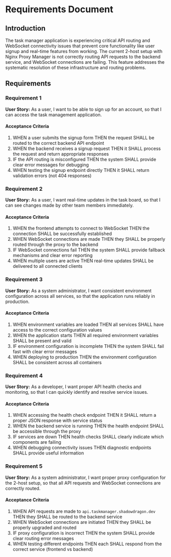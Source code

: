 # Requirements Document

## Introduction

The task manager application is experiencing critical API routing and WebSocket connectivity issues that prevent core functionality like user signup and real-time features from working. The current 2-host setup with Nginx Proxy Manager is not correctly routing API requests to the backend service, and WebSocket connections are failing. This feature addresses the systematic resolution of these infrastructure and routing problems.

## Requirements

### Requirement 1

**User Story:** As a user, I want to be able to sign up for an account, so that I can access the task management application.

#### Acceptance Criteria

1. WHEN a user submits the signup form THEN the request SHALL be routed to the correct backend API endpoint
2. WHEN the backend receives a signup request THEN it SHALL process the request and return appropriate responses
3. IF the API routing is misconfigured THEN the system SHALL provide clear error messages for debugging
4. WHEN testing the signup endpoint directly THEN it SHALL return validation errors (not 404 responses)

### Requirement 2

**User Story:** As a user, I want real-time updates in the task board, so that I can see changes made by other team members immediately.

#### Acceptance Criteria

1. WHEN the frontend attempts to connect to WebSocket THEN the connection SHALL be successfully established
2. WHEN WebSocket connections are made THEN they SHALL be properly routed through the proxy to the backend
3. IF WebSocket connections fail THEN the system SHALL provide fallback mechanisms and clear error reporting
4. WHEN multiple users are active THEN real-time updates SHALL be delivered to all connected clients

### Requirement 3

**User Story:** As a system administrator, I want consistent environment configuration across all services, so that the application runs reliably in production.

#### Acceptance Criteria

1. WHEN environment variables are loaded THEN all services SHALL have access to the correct configuration values
2. WHEN the application starts THEN all required environment variables SHALL be present and valid
3. IF environment configuration is incomplete THEN the system SHALL fail fast with clear error messages
4. WHEN deploying to production THEN the environment configuration SHALL be consistent across all containers

### Requirement 4

**User Story:** As a developer, I want proper API health checks and monitoring, so that I can quickly identify and resolve service issues.

#### Acceptance Criteria

1. WHEN accessing the health check endpoint THEN it SHALL return a proper JSON response with service status
2. WHEN the backend service is running THEN the health endpoint SHALL be accessible through the proxy
3. IF services are down THEN health checks SHALL clearly indicate which components are failing
4. WHEN debugging connectivity issues THEN diagnostic endpoints SHALL provide useful information

### Requirement 5

**User Story:** As a system administrator, I want proper proxy configuration for the 2-host setup, so that all API requests and WebSocket connections are correctly routed.

#### Acceptance Criteria

1. WHEN API requests are made to `api.taskmanager.shadowdragon.dev` THEN they SHALL be routed to the backend service
2. WHEN WebSocket connections are initiated THEN they SHALL be properly upgraded and routed
3. IF proxy configuration is incorrect THEN the system SHALL provide clear routing error messages
4. WHEN testing different endpoints THEN each SHALL respond from the correct service (frontend vs backend)